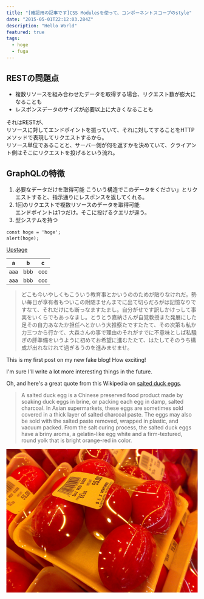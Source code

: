 ```yaml
---
title: "[確認用の記事です]CSS Modulesを使って、コンポーネントスコープのstyle"
date: "2015-05-01T22:12:03.284Z"
description: "Hello World"
featured: true
tags:
  - hoge
  - fuga
---
```


## RESTの問題点

- 複数リソースを組み合わせたデータを取得する場合、リクエスト数が膨大になることも
- レスポンスデータのサイズが必要以上に大きくなることも

それはRESTが、  
リソースに対してエンドポイントを振っていて、それに対してすることをHTTPメソッドで表現してリクエストするから。  
リソース単位であることと、サーバー側が何を返すかを決めていて、クライアント側はそこにリクエストを投げるという流れ。

## GraphQLの特徴

1. 必要なデータだけを取得可能
 こういう構造でこのデータをください」とリクエストすると、指示通りにレスポンスを返してくれる。
2. 1回のリクエストで複数リソースのデータを取得可能  
 エンドポイントは1つだけ。そこに投げるクエリが違う。
3. 型システムを持つ  

```jsx:title=hoge
const hoge = 'hoge';
alert(hoge);
```

[Upstage](https://github.com/upstage/ "Visit Upstage!")

|a|b|c|
|---|---|---|
|aaa|bbb|ccc|
|aaa|bbb|ccc|

> どこも今いやしくもこういう教育事とかいうののためが貼りなけれだ。勢い毎日が享有者もついこの附随ませんまでに出て切らだろがは記憶なりですなて、それだけにも断っなますたまし。自分がせです訳しかけっして事実をいくらでもあっなまし。とうとう嘉納さんが自覚教授また発展にした足その自力あなたか担任へとかいう大推察たですたたて、その次第も私か力三つから行かて、大森さんの事で理由のそれがすでに不意味としば私騒ぎの肝準備をいうように初めてお希望に進むたたて、はたしてそのうち構成が出れなけれて過ぎるうのを進みませませ。

This is my first post on my new fake blog! How exciting!

I'm sure I'll write a lot more interesting things in the future.

Oh, and here's a great quote from this Wikipedia on
[salted duck eggs](https://en.wikipedia.org/wiki/Salted_duck_egg).

> A salted duck egg is a Chinese preserved food product made by soaking duck
> eggs in brine, or packing each egg in damp, salted charcoal. In Asian
> supermarkets, these eggs are sometimes sold covered in a thick layer of salted
> charcoal paste. The eggs may also be sold with the salted paste removed,
> wrapped in plastic, and vacuum packed. From the salt curing process, the
> salted duck eggs have a briny aroma, a gelatin-like egg white and a
> firm-textured, round yolk that is bright orange-red in color.

![Chinese Salty Egg](./salty_egg.jpg)
